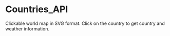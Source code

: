 # Countries_API
Clickable world map in SVG format. Click on the country to get country and weather information.
